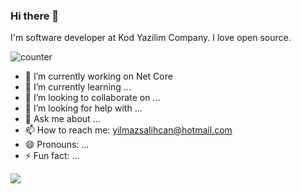 ### Hi there 👋

I'm software developer at Kod Yazilim Company. I love open source. 

![counter]( https://enl7k2ml0h48hzb.m.pipedream.net)

- 🔭 I’m currently working on Net Core
- 🌱 I’m currently learning ... 
- 👯 I’m looking to collaborate on ...
- 🤔 I’m looking for help with ...
- 💬 Ask me about ...
- 📫 How to reach me: yilmazsalihcan@hotmail.com
- 😄 Pronouns: ...
- ⚡ Fun fact: ...

<img src="./controllers_brief.svg">



